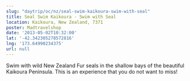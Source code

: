 ```yaml
---
slug: "daytrip/oc/nz/seal-swim-kaikoura-swim-with-seal"
title: Seal Swim Kaikoura - Swim with Seal
location: Kaikoura, New Zealand, 7371
poster: Madtravelshop
date: '2013-05-02T10:32:00'
lat: '-42.342305278572816'
lng: '173.64990234375'
url: null
---
```


Swim with wild New Zealand Fur seals in the shallow bays of the beautiful Kaikoura Peninsula. This is an experience that you do not want to miss!
